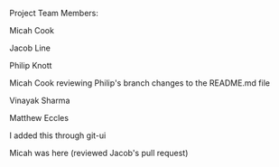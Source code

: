 Project Team Members:

Micah Cook

Jacob Line

Philip Knott

Micah Cook reviewing Philip's branch changes to the README.md file

Vinayak Sharma

Matthew Eccles

I added this through git-ui

Micah was here (reviewed Jacob's pull request)
